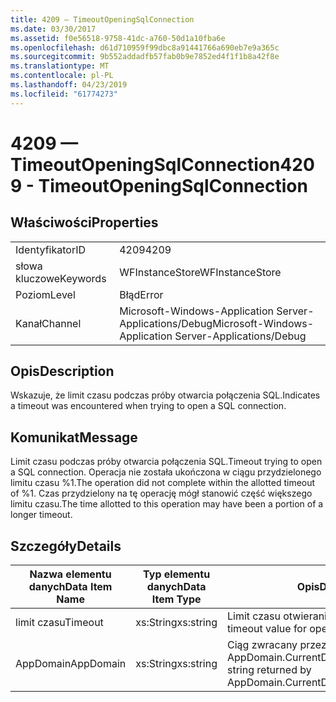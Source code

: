 ```yaml
---
title: 4209 — TimeoutOpeningSqlConnection
ms.date: 03/30/2017
ms.assetid: f0e56518-9758-41dc-a760-50d1a10fba6e
ms.openlocfilehash: d61d710959f99dbc8a91441766a690eb7e9a365c
ms.sourcegitcommit: 9b552addadfb57fab0b9e7852ed4f1f1b8a42f8e
ms.translationtype: MT
ms.contentlocale: pl-PL
ms.lasthandoff: 04/23/2019
ms.locfileid: "61774273"
---
```

# <a name="4209---timeoutopeningsqlconnection"></a><span data-ttu-id="1b115-102">4209 — TimeoutOpeningSqlConnection</span><span class="sxs-lookup"><span data-stu-id="1b115-102">4209 - TimeoutOpeningSqlConnection</span></span>
## <a name="properties"></a><span data-ttu-id="1b115-103">Właściwości</span><span class="sxs-lookup"><span data-stu-id="1b115-103">Properties</span></span>  
  
|||  
|-|-|  
|<span data-ttu-id="1b115-104">Identyfikator</span><span class="sxs-lookup"><span data-stu-id="1b115-104">ID</span></span>|<span data-ttu-id="1b115-105">4209</span><span class="sxs-lookup"><span data-stu-id="1b115-105">4209</span></span>|  
|<span data-ttu-id="1b115-106">słowa kluczowe</span><span class="sxs-lookup"><span data-stu-id="1b115-106">Keywords</span></span>|<span data-ttu-id="1b115-107">WFInstanceStore</span><span class="sxs-lookup"><span data-stu-id="1b115-107">WFInstanceStore</span></span>|  
|<span data-ttu-id="1b115-108">Poziom</span><span class="sxs-lookup"><span data-stu-id="1b115-108">Level</span></span>|<span data-ttu-id="1b115-109">Błąd</span><span class="sxs-lookup"><span data-stu-id="1b115-109">Error</span></span>|  
|<span data-ttu-id="1b115-110">Kanał</span><span class="sxs-lookup"><span data-stu-id="1b115-110">Channel</span></span>|<span data-ttu-id="1b115-111">Microsoft-Windows-Application Server-Applications/Debug</span><span class="sxs-lookup"><span data-stu-id="1b115-111">Microsoft-Windows-Application Server-Applications/Debug</span></span>|  
  
## <a name="description"></a><span data-ttu-id="1b115-112">Opis</span><span class="sxs-lookup"><span data-stu-id="1b115-112">Description</span></span>  
 <span data-ttu-id="1b115-113">Wskazuje, że limit czasu podczas próby otwarcia połączenia SQL.</span><span class="sxs-lookup"><span data-stu-id="1b115-113">Indicates a timeout was encountered when trying to open a SQL connection.</span></span>  
  
## <a name="message"></a><span data-ttu-id="1b115-114">Komunikat</span><span class="sxs-lookup"><span data-stu-id="1b115-114">Message</span></span>  
 <span data-ttu-id="1b115-115">Limit czasu podczas próby otwarcia połączenia SQL.</span><span class="sxs-lookup"><span data-stu-id="1b115-115">Timeout trying to open a SQL connection.</span></span> <span data-ttu-id="1b115-116">Operacja nie została ukończona w ciągu przydzielonego limitu czasu %1.</span><span class="sxs-lookup"><span data-stu-id="1b115-116">The operation did not complete within the allotted timeout of %1.</span></span> <span data-ttu-id="1b115-117">Czas przydzielony na tę operację mógł stanowić część większego limitu czasu.</span><span class="sxs-lookup"><span data-stu-id="1b115-117">The time allotted to this operation may have been a portion of a longer timeout.</span></span>  
  
## <a name="details"></a><span data-ttu-id="1b115-118">Szczegóły</span><span class="sxs-lookup"><span data-stu-id="1b115-118">Details</span></span>  
  
|<span data-ttu-id="1b115-119">Nazwa elementu danych</span><span class="sxs-lookup"><span data-stu-id="1b115-119">Data Item Name</span></span>|<span data-ttu-id="1b115-120">Typ elementu danych</span><span class="sxs-lookup"><span data-stu-id="1b115-120">Data Item Type</span></span>|<span data-ttu-id="1b115-121">Opis</span><span class="sxs-lookup"><span data-stu-id="1b115-121">Description</span></span>|  
|--------------------|--------------------|-----------------|  
|<span data-ttu-id="1b115-122">limit czasu</span><span class="sxs-lookup"><span data-stu-id="1b115-122">Timeout</span></span>|<span data-ttu-id="1b115-123">xs:String</span><span class="sxs-lookup"><span data-stu-id="1b115-123">xs:string</span></span>|<span data-ttu-id="1b115-124">Limit czasu otwierania połączenia SQL.</span><span class="sxs-lookup"><span data-stu-id="1b115-124">The timeout value for opening the SQL connection.</span></span>|  
|<span data-ttu-id="1b115-125">AppDomain</span><span class="sxs-lookup"><span data-stu-id="1b115-125">AppDomain</span></span>|<span data-ttu-id="1b115-126">xs:String</span><span class="sxs-lookup"><span data-stu-id="1b115-126">xs:string</span></span>|<span data-ttu-id="1b115-127">Ciąg zwracany przez AppDomain.CurrentDomain.FriendlyName.</span><span class="sxs-lookup"><span data-stu-id="1b115-127">The string returned by AppDomain.CurrentDomain.FriendlyName.</span></span>|
